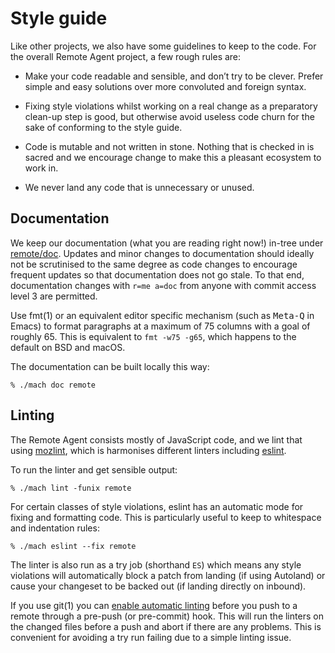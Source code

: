 Style guide
===========

Like other projects, we also have some guidelines to keep to the code.
For the overall Remote Agent project, a few rough rules are:

  * Make your code readable and sensible, and don’t try to be
    clever.  Prefer simple and easy solutions over more convoluted
    and foreign syntax.

  * Fixing style violations whilst working on a real change as a
    preparatory clean-up step is good, but otherwise avoid useless
    code churn for the sake of conforming to the style guide.

  * Code is mutable and not written in stone.  Nothing that
    is checked in is sacred and we encourage change to make
    this a pleasant ecosystem to work in.

  * We never land any code that is unnecessary or unused.


Documentation
-------------

We keep our documentation (what you are reading right now!) in-tree
under [remote/doc].  Updates and minor changes to documentation should
ideally not be scrutinised to the same degree as code changes to
encourage frequent updates so that documentation does not go stale.
To that end, documentation changes with `r=me a=doc` from anyone
with commit access level 3 are permitted.

Use fmt(1) or an equivalent editor specific mechanism (such as
<kbd>Meta-Q</kbd> in Emacs) to format paragraphs at a maximum of
75 columns with a goal of roughly 65.  This is equivalent to `fmt
-w75 -g65`, which happens to the default on BSD and macOS.

The documentation can be built locally this way:

	% ./mach doc remote

[remote/doc]: https://searchfox.org/mozilla-central/source/remote/doc


Linting
-------

The Remote Agent consists mostly of JavaScript code, and we lint that
using [mozlint], which is harmonises different linters including [eslint].

To run the linter and get sensible output:

	% ./mach lint -funix remote

For certain classes of style violations, eslint has an automatic
mode for fixing and formatting code.  This is particularly useful
to keep to whitespace and indentation rules:

	% ./mach eslint --fix remote

The linter is also run as a try job (shorthand `ES`) which means
any style violations will automatically block a patch from landing
(if using Autoland) or cause your changeset to be backed out (if
landing directly on inbound).

If you use git(1) you can [enable automatic linting] before
you push to a remote through a pre-push (or pre-commit) hook.
This will run the linters on the changed files before a push and
abort if there are any problems.  This is convenient for avoiding
a try run failing due to a simple linting issue.

[mozlint]: /tools/lint/usage.html
[eslint]: https://eslint.org/
[enable automatic linting]: https://datalus-source-docs.mozilla.org/tools/lint/usage.html#using-a-vcs-hook
